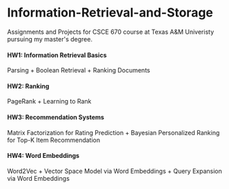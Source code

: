 # Information-Retrieval-and-Storage
Assignments and Projects for CSCE 670 course at Texas A&M Univeristy pursuing my master's degree.

#### HW1: Information Retrieval Basics

Parsing + Boolean Retrieval + Ranking Documents

#### HW2: Ranking

PageRank + Learning to Rank

#### HW3: Recommendation Systems

Matrix Factorization for Rating Prediction + Bayesian Personalized Ranking for Top-K Item Recommendation

#### HW4: Word Embeddings

Word2Vec + Vector Space Model via Word Embeddings + Query Expansion via Word Embeddings

